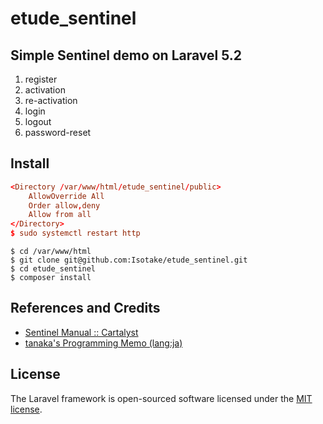 # etude_sentinel

## Simple Sentinel demo on Laravel 5.2

1. register
2. activation
3. re-activation
4. login
5. logout
6. password-reset

## Install

```php:httpd.conf
<Directory /var/www/html/etude_sentinel/public>
    AllowOverride All
    Order allow,deny
    Allow from all
</Directory>
$ sudo systemctl restart http
```

```
$ cd /var/www/html
$ git clone git@github.com:Isotake/etude_sentinel.git
$ cd etude_sentinel
$ composer install
```

## References and Credits
* [Sentinel Manual :: Cartalyst](https://cartalyst.com/manual/sentinel/2.0)
* [tanaka's Programming Memo (lang:ja)](http://am1tanaka.hatenablog.com/entry/2016/06/29/003308)

## License

The Laravel framework is open-sourced software licensed under the [MIT license](http://opensource.org/licenses/MIT).
